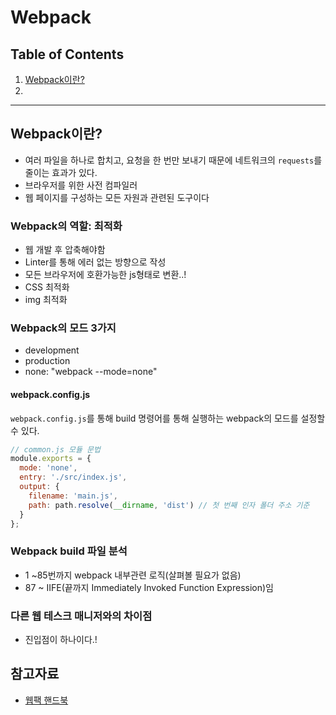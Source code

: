 # Webpack



## Table of Contents

1. [Webpack이란?](#Webpack이란?)
1. 

---



## Webpack이란?

- 여러 파일을 하나로 합치고, 요청을 한 번만 보내기 때문에 네트워크의 `requests`를 줄이는 효과가 있다.
- 브라우저를 위한 사전 컴파일러
- 웹 페이지를 구성하는 모든 자원과 관련된 도구이다



### Webpack의 역할: 최적화

- 웹 개발 후 압축해야함
- Linter를 통해 에러 없는 방향으로 작성
- 모든 브라우저에 호환가능한 js형태로 변환..!
- CSS 최적화
- img 최적화

### Webpack의 모드 3가지
- development
- production
- none: "webpack --mode=none"

#### webpack.config.js
`webpack.config.js`를 통해 
build 명령어를 통해 실행하는 webpack의 모드를 설정할 수 있다.

```javascript
// common.js 모듈 문법
module.exports = {
  mode: 'none',
  entry: './src/index.js',
  output: {
    filename: 'main.js',
    path: path.resolve(__dirname, 'dist') // 첫 번째 인자 폴더 주소 기준
  }
};
```



### Webpack build 파일 분석
- 1 ~85번까지 webpack 내부관련 로직(살펴볼 필요가 없음)
- 87 ~ IIFE(끝까지 Immediately Invoked Function Expression)임

### 다른 웹 테스크 매니저와의 차이점
- 진입점이 하나이다.!







## 참고자료

- [웹팩 핸드북](https://joshua1988.github.io/webpack-guide/)